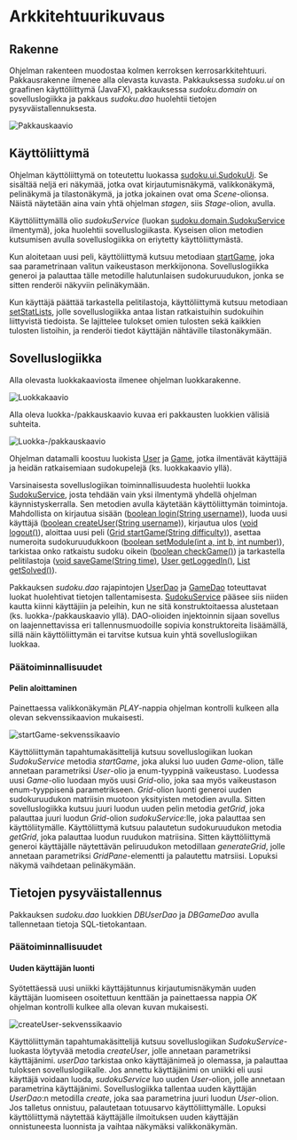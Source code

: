 # Arkkitehtuurikuvaus

## Rakenne

Ohjelman rakenteen muodostaa kolmen kerroksen kerrosarkkitehtuuri. Pakkausrakenne ilmenee alla olevasta kuvasta. Pakkauksessa _sudoku.ui_ on graafinen käyttöliittymä (JavaFX), pakkauksessa _sudoku.domain_ on sovelluslogiikka ja pakkaus _sudoku.dao_ huolehtii tietojen pysyväistallennuksesta.

![Pakkauskaavio](https://github.com/suvithkl/ot-harjoitustyo/blob/master/dokumentaatio/kuvat/pakkauskaavio.svg)

## Käyttöliittymä

Ohjelman käyttöliittymä on toteutettu luokassa [sudoku.ui.SudokuUi](https://github.com/suvithkl/ot-harjoitustyo/blob/master/Sudoku/src/main/java/sudoku/ui/SudokuUi.java). Se sisältää neljä eri näkymää, jotka ovat kirjautumisnäkymä, valikkonäkymä, pelinäkymä ja tilastonäkymä, ja jotka jokainen ovat oma _Scene_-olionsa. Näistä näytetään aina vain yhtä ohjelman _stagen_, siis _Stage_-olion, avulla.

Käyttöliittymällä olio _sudokuService_ (luokan [sudoku.domain.SudokuService](https://github.com/suvithkl/ot-harjoitustyo/blob/master/Sudoku/src/main/java/sudoku/domain/SudokuService.java) ilmentymä), joka huolehtii sovelluslogiikasta. Kyseisen olion metodien kutsumisen avulla sovelluslogiikka on eriytetty käyttöliittymästä.

Kun aloitetaan uusi peli, käyttöliittymä kutsuu metodiaan [startGame](https://github.com/suvithkl/ot-harjoitustyo/blob/bc399e1c08d08333d2d40fd7b9aa0cfed01697ed/Sudoku/src/main/java/sudoku/ui/SudokuUi.java#L104), joka saa parametrinaan valitun vaikeustason merkkijonona. Sovelluslogiikka generoi ja palauttaa tälle metodille halutunlaisen sudokuruudukon, jonka se sitten renderöi näkyviin pelinäkymään.

Kun käyttäjä päättää tarkastella pelitilastoja, käyttöliittymä kutsuu metodiaan [setStatLists](https://github.com/suvithkl/ot-harjoitustyo/blob/bc399e1c08d08333d2d40fd7b9aa0cfed01697ed/Sudoku/src/main/java/sudoku/ui/SudokuUi.java#L152), jolle sovelluslogiikka antaa listan ratkaistuihin sudokuihin liittyvistä tiedoista. Se lajittelee tulokset omien tulosten sekä kaikkien tulosten listoihin, ja renderöi tiedot käyttäjän nähtäville tilastonäkymään. 

## Sovelluslogiikka

Alla olevasta luokkakaaviosta ilmenee ohjelman luokkarakenne.

![Luokkakaavio](https://github.com/suvithkl/ot-harjoitustyo/blob/master/dokumentaatio/kuvat/luokkakaavio.svg?raw=true)

Alla oleva luokka-/pakkauskaavio kuvaa eri pakkausten luokkien välisiä suhteita.

![Luokka-/pakkauskaavio](https://github.com/suvithkl/ot-harjoitustyo/blob/master/dokumentaatio/kuvat/luokka-pakkauskaavio.svg)

Ohjelman datamalli koostuu luokista [User](https://github.com/suvithkl/ot-harjoitustyo/blob/master/Sudoku/src/main/java/sudoku/domain/User.java) ja [Game](https://github.com/suvithkl/ot-harjoitustyo/blob/master/Sudoku/src/main/java/sudoku/domain/Game.java), jotka ilmentävät käyttäjiä ja heidän ratkaisemiaan sudokupelejä (ks. luokkakaavio yllä).

Varsinaisesta sovelluslogiikan toiminnallisuudesta huolehtii luokka [SudokuService](https://github.com/suvithkl/ot-harjoitustyo/blob/master/Sudoku/src/main/java/sudoku/domain/SudokuService.java), josta tehdään vain yksi ilmentymä yhdellä ohjelman käynnistyskerralla. Sen metodien avulla käytetään käyttöliittymän toimintoja. Mahdollista on kirjautua sisään ([boolean login(String username)](https://github.com/suvithkl/ot-harjoitustyo/blob/bc399e1c08d08333d2d40fd7b9aa0cfed01697ed/Sudoku/src/main/java/sudoku/domain/SudokuService.java#L95)), luoda uusi käyttäjä ([boolean createUser(String username)](https://github.com/suvithkl/ot-harjoitustyo/blob/bc399e1c08d08333d2d40fd7b9aa0cfed01697ed/Sudoku/src/main/java/sudoku/domain/SudokuService.java#L125)), kirjautua ulos ([void logout()](https://github.com/suvithkl/ot-harjoitustyo/blob/bc399e1c08d08333d2d40fd7b9aa0cfed01697ed/Sudoku/src/main/java/sudoku/domain/SudokuService.java#L115)), aloittaa uusi peli ([Grid startGame(String difficulty)](https://github.com/suvithkl/ot-harjoitustyo/blob/bc399e1c08d08333d2d40fd7b9aa0cfed01697ed/Sudoku/src/main/java/sudoku/domain/SudokuService.java#L40)), asettaa numeroita sudokuruudukkoon ([boolean setModule(int a, int b, int number)](https://github.com/suvithkl/ot-harjoitustyo/blob/bc399e1c08d08333d2d40fd7b9aa0cfed01697ed/Sudoku/src/main/java/sudoku/domain/SudokuService.java#L71)), tarkistaa onko ratkaistu sudoku oikein ([boolean checkGame()](https://github.com/suvithkl/ot-harjoitustyo/blob/bc399e1c08d08333d2d40fd7b9aa0cfed01697ed/Sudoku/src/main/java/sudoku/domain/SudokuService.java#L50)) ja tarkastella pelitilastoja ([void saveGame(String time)](https://github.com/suvithkl/ot-harjoitustyo/blob/bc399e1c08d08333d2d40fd7b9aa0cfed01697ed/Sudoku/src/main/java/sudoku/domain/SudokuService.java#L59), [User getLoggedIn()](https://github.com/suvithkl/ot-harjoitustyo/blob/bc399e1c08d08333d2d40fd7b9aa0cfed01697ed/Sudoku/src/main/java/sudoku/domain/SudokuService.java#L108), [List<String> getSolved()](https://github.com/suvithkl/ot-harjoitustyo/blob/bc399e1c08d08333d2d40fd7b9aa0cfed01697ed/Sudoku/src/main/java/sudoku/domain/SudokuService.java#L80)).
  
Pakkauksen _sudoku.dao_ rajapintojen [UserDao](https://github.com/suvithkl/ot-harjoitustyo/blob/master/Sudoku/src/main/java/sudoku/dao/UserDao.java) ja [GameDao](https://github.com/suvithkl/ot-harjoitustyo/blob/master/Sudoku/src/main/java/sudoku/dao/GameDao.java) toteuttavat luokat huolehtivat tietojen tallentamisesta. [SudokuService](https://github.com/suvithkl/ot-harjoitustyo/blob/master/Sudoku/src/main/java/sudoku/domain/SudokuService.java) pääsee siis niiden kautta kiinni käyttäjiin ja peleihin, kun ne sitä konstruktoitaessa alustetaan (ks. luokka-/pakkauskaavio yllä). DAO-olioiden injektoinnin sijaan sovellus on laajennettavissa eri tallennusmuodoille sopivia konstruktoreita lisäämällä, sillä näin käyttöliittymän ei tarvitse kutsua kuin yhtä sovelluslogiikan luokkaa.

### Päätoiminnallisuudet

#### Pelin aloittaminen

Painettaessa valikkonäkymän _PLAY_-nappia ohjelman kontrolli kulkeen alla olevan sekvenssikaavion mukaisesti.

![startGame-sekvenssikaavio](https://github.com/suvithkl/ot-harjoitustyo/blob/master/dokumentaatio/kuvat/startGame-sekvenssi.png)

Käyttöliittymän tapahtumakäsittelijä kutsuu sovelluslogiikan luokan _SudokuService_ metodia _startGame_, joka aluksi luo uuden _Game_-olion, tälle annetaan parametriksi _User_-olio ja enum-tyyppinä vaikeustaso. Luodessa uusi _Game_-olio luodaan myös uusi _Grid_-olio, joka saa myös vaikeustason enum-tyyppisenä parametrikseen. _Grid_-olion luonti generoi uuden sudokuruudukon matriisin muotoon yksityisten metodien avulla. Sitten sovelluslogiikka kutsuu juuri luodun uuden pelin metodia _getGrid_, joka palauttaa juuri luodun _Grid_-olion _sudokuService_:lle, joka palauttaa sen käyttöliitymälle. Käyttöliittymä kutsuu palautetun sudokuruudukon metodia _getGrid_, joka palauttaa luodun ruudukon matriisina. Sitten käyttöliittymä generoi käyttäjälle näytettävän peliruudukon metodillaan _generateGrid_, jolle annetaan parametriksi _GridPane_-elementti ja palautettu matrsiisi. Lopuksi näkymä vaihdetaan pelinäkymään.

## Tietojen pysyväistallennus

Pakkauksen _sudoku.dao_ luokkien _DBUserDao_ ja _DBGameDao_ avulla tallennetaan tietoja SQL-tietokantaan.

### Päätoiminnallisuudet

#### Uuden käyttäjän luonti

Syötettäessä uusi uniikki käyttäjätunnus kirjautumisnäkymän uuden käyttäjän luomiseen osoitettuun kenttään ja painettaessa nappia _OK_ ohjelman kontrolli kulkee alla olevan kuvan mukaisesti.

![createUser-sekvenssikaavio](https://github.com/suvithkl/ot-harjoitustyo/blob/master/dokumentaatio/kuvat/createUser-sekvenssi.png)

Käyttöliittymän tapahtumakäsittelijä kutsuu sovelluslogiikan _SudokuService_-luokasta löytyvää metodia _createUser_, jolle annetaan parametriksi käyttäjänimi. _userDao_ tarkistaa onko käyttäjänimeä jo olemassa, ja palauttaa tuloksen sovelluslogiikalle. Jos annettu käyttäjänimi on uniikki eli uusi käyttäjä voidaan luoda, _sudokuService_ luo uuden _User_-olion, jolle annetaan parametrina käyttäjänimi. Sovelluslogiikka tallentaa uuden käyttäjän _UserDao_:n metodilla _create_, joka saa parametrina juuri luodun _User_-olion. Jos talletus onnistuu, palautetaan totuusarvo käyttöliittymälle. Lopuksi käyttöliittymä näytettää käyttäjälle ilmoituksen uuden käyttäjän onnistuneesta luonnista ja vaihtaa näkymäksi valikkonäkymän.
